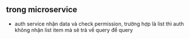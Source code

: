 #

## trong microservice

- auth service nhận data và check permission, trường hợp là list thì auth không nhận list item mà sẽ trả về query để query
